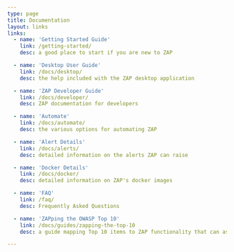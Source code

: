 ```yaml
---
type: page
title: Documentation
layout: links
links:
  - name: 'Getting Started Guide'
    link: /getting-started/
    desc: a good place to start if you are new to ZAP

  - name: 'Desktop User Guide'
    link: /docs/desktop/
    desc: the help included with the ZAP desktop application 

  - name: 'ZAP Developer Guide'
    link: /docs/developer/
    desc: ZAP documentation for developers

  - name: 'Automate'
    link: /docs/automate/
    desc: the various options for automating ZAP 

  - name: 'Alert Details'
    link: /docs/alerts/
    desc: detailed information on the alerts ZAP can raise 

  - name: 'Docker Details'
    link: /docs/docker/
    desc: detailed information on ZAP's docker images 

  - name: 'FAQ'
    link: /faq/
    desc: Frequently Asked Questions 

  - name: 'ZAPping the OWASP Top 10'
    link: /docs/guides/zapping-the-top-10
    desc: a guide mapping Top 10 items to ZAP functionality that can assist IT security personnel

---
```

